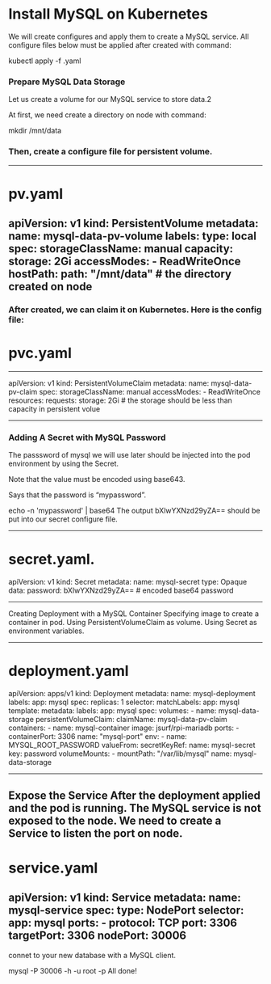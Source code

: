 # Install MySQL on Kubernetes    

We will create configures and apply them to create a MySQL service. All configure files below must be applied after created with command:

kubectl apply -f <config-name>.yaml

### Prepare MySQL Data Storage 
Let us create a volume for our MySQL service to store data.2

At first, we need create a directory on node with command:

mkdir /mnt/data

### Then, create a configure file for persistent volume.
---
  
# pv.yaml  
  
apiVersion: v1
kind: PersistentVolume
metadata:
  name: mysql-data-pv-volume
  labels:
    type: local
spec:
  storageClassName: manual
  capacity:
    storage: 2Gi
  accessModes:
    - ReadWriteOnce
  hostPath:
    path: "/mnt/data"  # the directory created on node
 ---
 
 ### After created, we can claim it on Kubernetes. Here is the config file:
 
  # pvc.yaml
 
--- 
apiVersion: v1
kind: PersistentVolumeClaim
metadata:
  name: mysql-data-pv-claim
spec:
  storageClassName: manual
  accessModes:
    - ReadWriteOnce
  resources:
    requests:
      storage: 2Gi  # the storage should be less than capacity in persistent volue
 

---


### Adding A Secret with MySQL Password 
The passsword of mysql we will use later should be injected into the pod environment by using the Secret.

Note that the value must be encoded using base643.

Says that the password is “mypassword”.

echo -n 'mypassword' | base64
The output bXlwYXNzd29yZA== should be put into our secret configure file.

---
# secret.yaml.  
  
apiVersion: v1
kind: Secret
metadata:
  name: mysql-secret
type: Opaque
data:
  password: bXlwYXNzd29yZA==  # encoded base64 password
  
  
---

Creating Deployment with a MySQL Container 
Specifying image to create a container in pod.
Using PersistentVolumeClaim as volume.
Using Secret as environment variables.

---
# deployment.yaml
apiVersion: apps/v1
kind: Deployment
metadata:
  name: mysql-deployment
  labels:
    app: mysql
spec:
  replicas: 1
  selector:
    matchLabels:
      app: mysql
  template:
    metadata:
      labels:
        app: mysql
    spec:
      volumes:
        - name: mysql-data-storage
          persistentVolumeClaim:
            claimName: mysql-data-pv-claim
      containers:
        - name: mysql-container
          image: jsurf/rpi-mariadb
          ports:
            - containerPort: 3306
              name: "mysql-port"
          env:
            - name: MYSQL_ROOT_PASSWORD
              valueFrom:
                secretKeyRef:
                  name: mysql-secret
                  key: password
          volumeMounts:
            - mountPath: "/var/lib/mysql"
              name: mysql-data-storage
              
---              
Expose the Service 
After the deployment applied and the pod is running. The MySQL service is not exposed to the node. We need to create a Service to listen the port on node.
---
# service.yaml
apiVersion: v1
kind: Service
metadata:
  name: mysql-service
spec:
  type: NodePort
  selector:
    app: mysql
  ports:
    - protocol: TCP
      port: 3306
      targetPort: 3306
      nodePort: 30006
---


connet to your new database with a MySQL client.

mysql -P 30006 -h <raspberry-pi-host> -u root -p
All done!


